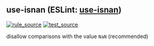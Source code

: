 <!-- Start:AutoDoc:: Modify `src/readme/rules.ts` and run `gulp readme` to update block -->
## use-isnan (ESLint: [use-isnan](http://eslint.org/docs/rules/use-isnan))
[![rule_source](https://img.shields.io/badge/%F0%9F%93%8F%20rule-source-green.svg)](https://github.com/buzinas/tslint-eslint-rules/blob/master/src/rules/useIsnanRule.ts)
[![test_source](https://img.shields.io/badge/%F0%9F%93%98%20test-source-blue.svg)](https://github.com/buzinas/tslint-eslint-rules/blob/master/src/test/rules/useIsnanRuleTests.ts)

disallow comparisons with the value `NaN` (recommended)

<!-- End:AutoDoc -->
